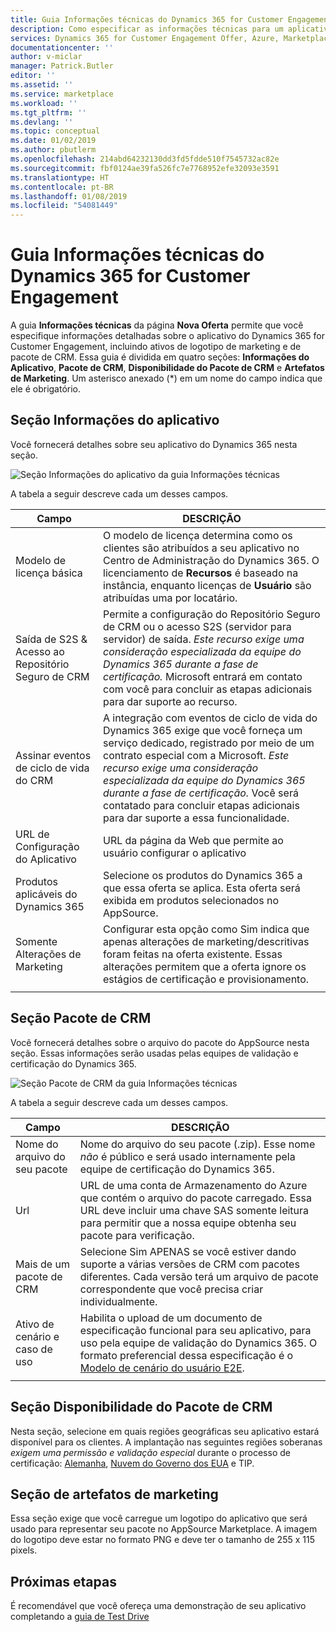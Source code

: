 ```yaml
---
title: Guia Informações técnicas do Dynamics 365 for Customer Engagement – Azure Marketplace | Microsoft Docs
description: Como especificar as informações técnicas para um aplicativo do Dynamics 365 for Customer Engagement no AppSource Marketplace.
services: Dynamics 365 for Customer Engagement Offer, Azure, Marketplace, Cloud Partner Portal, AppSource
documentationcenter: ''
author: v-miclar
manager: Patrick.Butler
editor: ''
ms.assetid: ''
ms.service: marketplace
ms.workload: ''
ms.tgt_pltfrm: ''
ms.devlang: ''
ms.topic: conceptual
ms.date: 01/02/2019
ms.author: pbutlerm
ms.openlocfilehash: 214abd64232130dd3fd5fdde510f7545732ac82e
ms.sourcegitcommit: fbf0124ae39fa526fc7e7768952efe32093e3591
ms.translationtype: HT
ms.contentlocale: pt-BR
ms.lasthandoff: 01/08/2019
ms.locfileid: "54081449"
---
```

# <a name="dynamics-365-for-customer-engagement-technical-info-tab"></a>Guia Informações técnicas do Dynamics 365 for Customer Engagement

A guia **Informações técnicas** da página **Nova Oferta** permite que você especifique informações detalhadas sobre o aplicativo do Dynamics 365 for Customer Engagement, incluindo ativos de logotipo de marketing e de pacote de CRM.  Essa guia é dividida em quatro seções: **Informações do Aplicativo**, **Pacote de CRM**, **Disponibilidade do Pacote de CRM** e **Artefatos de Marketing**. Um asterisco anexado (*) em um nome do campo indica que ele é obrigatório. 


## <a name="application-info-section"></a>Seção Informações do aplicativo

Você fornecerá detalhes sobre seu aplicativo do Dynamics 365 nesta seção.

![Seção Informações do aplicativo da guia Informações técnicas](./media/dynce-technical-info-tab1.png)

A tabela a seguir descreve cada um desses campos.

|      Campo                    |    DESCRIÇÃO                  |
|    ---------                  |  ---------------                |
|   Modelo de licença básica          |  O modelo de licença determina como os clientes são atribuídos a seu aplicativo no Centro de Administração do Dynamics 365. O licenciamento de **Recursos** é baseado na instância, enquanto licenças de **Usuário** são atribuídas uma por locatário.  |
|  Saída de S2S & Acesso ao Repositório Seguro de CRM |  Permite a configuração do Repositório Seguro de CRM ou o acesso S2S (servidor para servidor) de saída. *Este recurso exige uma consideração especializada da equipe do Dynamics 365 durante a fase de certificação.* Microsoft entrará em contato com você para concluir as etapas adicionais para dar suporte ao recurso.  |
| Assinar eventos de ciclo de vida do CRM | A integração com eventos de ciclo de vida do Dynamics 365 exige que você forneça um serviço dedicado, registrado por meio de um contrato especial com a Microsoft. *Este recurso exige uma consideração especializada da equipe do Dynamics 365 durante a fase de certificação.* Você será contatado para concluir etapas adicionais para dar suporte a essa funcionalidade.  |
| URL de Configuração do Aplicativo | URL da página da Web que permite ao usuário configurar o aplicativo |
| Produtos aplicáveis do Dynamics 365  | Selecione os produtos do Dynamics 365 a que essa oferta se aplica. Esta oferta será exibida em produtos selecionados no AppSource.  |
| Somente Alterações de Marketing         | Configurar esta opção como Sim indica que apenas alterações de marketing/descritivas foram feitas na oferta existente.  Essas alterações permitem que a oferta ignore os estágios de certificação e provisionamento.  |
|  |  |


## <a name="crm-package-section"></a>Seção Pacote de CRM

Você fornecerá detalhes sobre o arquivo do pacote do AppSource nesta seção.  Essas informações serão usadas pelas equipes de validação e certificação do Dynamics 365.

![Seção Pacote de CRM da guia Informações técnicas](./media/dynce-technical-info-tab2.png)

A tabela a seguir descreve cada um desses campos.

|      Campo                    |    DESCRIÇÃO                  |
|    ---------                  |  ---------------                |
|  Nome do arquivo do seu pacote     |  Nome do arquivo do seu pacote (.zip).  Esse nome *não* é público e será usado internamente pela equipe de certificação do Dynamics 365.  |
|  Url                          |  URL de uma conta de Armazenamento do Azure que contém o arquivo do pacote carregado. Essa URL deve incluir uma chave SAS somente leitura para permitir que a nossa equipe obtenha seu pacote para verificação.  |
| Mais de um pacote de CRM     | Selecione Sim APENAS se você estiver dando suporte a várias versões de CRM com pacotes diferentes.  Cada versão terá um arquivo de pacote correspondente que você precisa criar individualmente.  |
| Ativo de cenário e caso de uso   | Habilita o upload de um documento de especificação funcional para seu aplicativo, para uso pela equipe de validação do Dynamics 365.  O formato preferencial dessa especificação é o [Modelo de cenário do usuário E2E](http://download.microsoft.com/download/5/1/8/51812AC9-BCD8-489F-937C-5D439C494EC1/E2E%20User%20Scenario%20Template.docx).  |
|  |  |


## <a name="crm-package-availability-section"></a>Seção Disponibilidade do Pacote de CRM

Nesta seção, selecione em quais regiões geográficas seu aplicativo estará disponível para os clientes.  A implantação nas seguintes regiões soberanas *exigem uma permissão e validação especial* durante o processo de certificação: [Alemanha](https://docs.microsoft.com/azure/germany/), [Nuvem do Governo dos EUA](https://docs.microsoft.com/azure/azure-government/documentation-government-welcome) e TIP.


## <a name="marketing-artifacts-section"></a>Seção de artefatos de marketing

Essa seção exige que você carregue um logotipo do aplicativo que será usado para representar seu pacote no AppSource Marketplace.  A imagem do logotipo deve estar no formato PNG e deve ter o tamanho de 255 x 115 pixels.


## <a name="next-steps"></a>Próximas etapas

É recomendável que você ofereça uma demonstração de seu aplicativo completando a [guia de Test Drive](./cpp-testdrive-tab.md)
